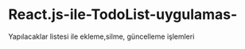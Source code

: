 # React.js-ile-TodoList-uygulamas-
Yapılacaklar listesi ile ekleme,silme, güncelleme işlemleri





